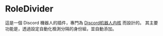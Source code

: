 # RoleDivider

這是一個 Discord 機器人的插件，專門為 [Discord机器人内核](https://github.com/retr0-init/Discord-Bot-Framework-Kernel.git) 而設計的。
其主要功能是，透過設定自動化檢測分隔的身份組，並自動添加。
